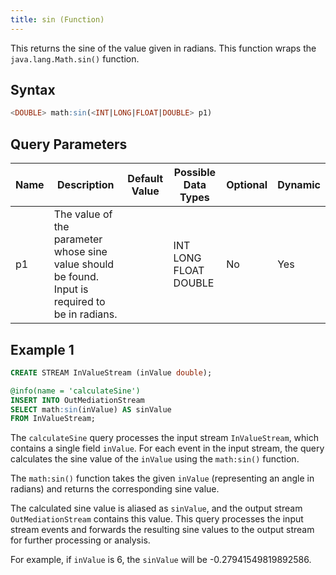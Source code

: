 ```yaml
---
title: sin (Function)
---
```


This returns the sine of the value given in radians. This function wraps
the `java.lang.Math.sin()` function.

## Syntax

```sql
<DOUBLE> math:sin(<INT|LONG|FLOAT|DOUBLE> p1)
```

## Query Parameters

| Name | Description  | Default Value | Possible Data Types   | Optional | Dynamic |
|------|--------------|---------------|-----------------------|----------|---------|
| p1   | The value of the parameter whose sine value should be found. Input is required to be in radians. |       | INT LONG FLOAT DOUBLE | No  | Yes  |

## Example 1

```sql
CREATE STREAM InValueStream (inValue double);

@info(name = 'calculateSine')
INSERT INTO OutMediationStream
SELECT math:sin(inValue) AS sinValue
FROM InValueStream;
```

The `calculateSine` query processes the input stream `InValueStream`, which contains a single field `inValue`. For each event in the input stream, the query calculates the sine value of the `inValue` using the `math:sin()` function.

The `math:sin()` function takes the given `inValue` (representing an angle in radians) and returns the corresponding sine value.

The calculated sine value is aliased as `sinValue`, and the output stream `OutMediationStream` contains this value. This query processes the input stream events and forwards the resulting sine values to the output stream for further processing or analysis.

For example, if `inValue` is 6, the `sinValue` will be -0.27941549819892586.

